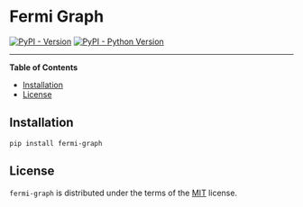 # Fermi Graph

[![PyPI - Version](https://img.shields.io/pypi/v/fermi-graph.svg)](https://pypi.org/project/fermi-graph)
[![PyPI - Python Version](https://img.shields.io/pypi/pyversions/fermi-graph.svg)](https://pypi.org/project/fermi-graph)

-----

**Table of Contents**

- [Installation](#installation)
- [License](#license)

## Installation

```console
pip install fermi-graph
```

## License

`fermi-graph` is distributed under the terms of the [MIT](https://spdx.org/licenses/MIT.html) license.
